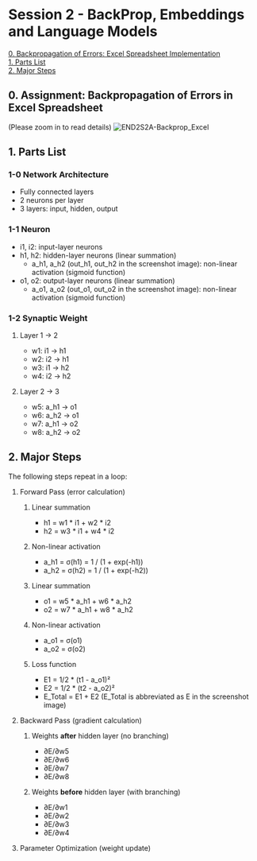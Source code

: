 # Session 2 - BackProp, Embeddings and Language Models

[0. Backpropagation of Errors: Excel Spreadsheet Implementation](#excel)  
[1. Parts List](#parts)  
[2. Major Steps](#steps)  

<a name="excel"/>

## 0. Assignment: Backpropagation of Errors in Excel Spreadsheet

(Please zoom in to read details)
![END2S2A-Backprop_Excel](https://user-images.githubusercontent.com/12987758/118140939-d1c3a300-b443-11eb-822f-1dc823f7ea63.PNG)

<a name="parts"/>

## 1. Parts List

### 1-0 Network Architecture

- Fully connected layers
- 2 neurons per layer
- 3 layers: input, hidden, output

### 1-1 Neuron

- i1, i2: input-layer neurons
- h1, h2: hidden-layer neurons (linear summation)
    - a_h1, a_h2 (out_h1, out_h2 in the screenshot image): non-linear activation (sigmoid function)
- o1, o2: output-layer neurons (linear summation)
    - a_o1, a_o2 (out_o1, out_o2 in the screenshot image): non-linear activation (sigmoid function)

### 1-2 Synaptic Weight

1. Layer 1 → 2
    - w1: i1 → h1
    - w2: i2 → h1
    - w3: i1 → h2
    - w4: i2 → h2

2. Layer 2 → 3
    - w5: a_h1 → o1
    - w6: a_h2 → o1
    - w7: a_h1 → o2
    - w8: a_h2 → o2

<a name="steps"/>

## 2. Major Steps 

The following steps repeat in a loop:

1. Forward Pass (error calculation)
    
    1. Linear summation
        - h1 = w1 * i1 + w2 * i2
        - h2 = w3 * i1 + w4 * i2
    
    2. Non-linear activation
        - a_h1 = σ(h1) = 1 / (1 + exp(-h1))
        - a_h2 = σ(h2) = 1 / (1 + exp(-h2))
    
    3. Linear summation
        - o1 = w5 * a_h1 + w6 * a_h2
        - o2 = w7 * a_h1 + w8 * a_h2
        
    4. Non-linear activation
        - a_o1 = σ(o1)
        - a_o2 = σ(o2)
    
    5. Loss function
        - E1 = 1/2 * (t1 - a_o1)²
        - E2 = 1/2 * (t2 - a_o2)²
        - E_Total = E1 + E2 (E_Total is abbreviated as E in the screenshot image)

2. Backward Pass (gradient calculation)
    
    1. Weights **after** hidden layer (no branching)
        - ∂E/∂w5
        - ∂E/∂w6
        - ∂E/∂w7
        - ∂E/∂w8
    
    2. Weights **before** hidden layer (with branching)
        - ∂E/∂w1
        - ∂E/∂w2
        - ∂E/∂w3
        - ∂E/∂w4

3. Parameter Optimization (weight update)
